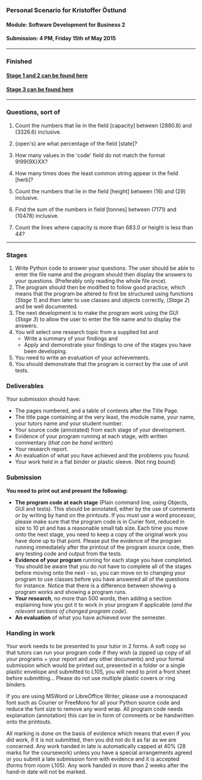 ### Personal Scenario for Kristoffer Östlund
#### Module: <b>Software Development for Business 2</b>
#### Submission: 4 PM, Friday 15th of May 2015

---

### Finished

#### [Stage 1 and 2 can be found here](https://github.com/kristofferostlund/sdb2_scenario/tree/f86402f070a195f5cc22b2a69f0c46b8d62cc946)

#### [Stage 3 can be found here](https://github.com/kristofferostlund/sdb2_scenario/tree/bdcf3a0b2f8a152736e01872f48644e214b8356c)

---
### Questions, sort of

1. Count the numbers that lie in the field [capacity] between (2880.8) and (3326.6) inclusive.

2. (open's) are what percentage of the field [state]?

3. How many values in the 'code' field do not match the format 9!99{9X}XX?

4. How many times does the least common string appear in the field [herb]?

5. Count the numbers that lie in the field [height] between (16) and (29) inclusive.

6. Find the sum of the numbers in field [tonnes] between (7171) and (10478) inclusive.

7. Count the lines where capacity is more than 683.0 *or* height is less than 44?

---

### Stages

1. Write Python code to answer your questions. The user should be able to enter the file name and the program should then display the answers to your questions. (Preferably only reading the whole file once).
2. The program should then be modified to follow good practice, which means that the program be altered to first be structured using functions (<em>Stage 1</em>) and then later to use classes and objects correctly, (<em>Stage 2</em>) and be well documented.
3. The next development is to make the program work using the GUI (<em>Stage 3</em>) to allow the user to enter the file name and to display the answers.
4. You will select one research topic from a supplied list and
    - Write a summary of your findings and
    - Apply and demonstrate your findings to one of the stages you have been developing.
5. You need to write an evaluation of your achievements.
6. You should demonstrate that the program is correct by the use of unit tests.

### Deliverables

Your submission should have:

* The pages numbered, and a table of contents after the Title Page.
* The title page containing at the very least, the module name, your name, your tutors name and your student number.
* Your source code (annotated) from each stage of your development.
* Evidence of your program running at each stage, with written commentary (<em>that can be hand written</em>)
* Your research report.
* An evaluation of what you have achieved and the problems you found.
* Your work held in a flat binder or plastic sleeve. (Not ring bound)

### Submission
<b>You need to print out and present the following:</b>

* <b>The program code at each stage</b> (Plain command line, using Objects, GUI and tests). This should be annotated, either by the use of comments or by writing by hand on the printouts. If you must use a word processor, please make sure that the program code is in Curier font, reduced in size to 10 pt and has a reasonable small tab size. Each time you move onto the next stage, you need to keep a copy of the original work you have done up to that point. Please put the evidence of the program running immediately after the printout of the program source code, then any testing code and output from the tests.
* <b>Evidence of your program</b> running for each stage you have completed. You should be aware that you do not have to complete all of the stages before moving onto the next - so, you can move on to changing your program to use classes before you have answered all of the questions for instance. Notice that there is a difference between showing a program works and showing a program runs.
* <b>Your research</b>, no more than 500 words, then adding a section explaining how you got it to work in your program if applicable (<em>and the relevant sections of changed program code</em>).
* <b>An evaluation</b> of what you have achieved over the semester.

### Handing in work

Your work needs to be presented to your tutor in 2 forms. A soft copy so that tutors can run your program code if they wish (a zipped up copy of all your programs + your report and any other documents) and your formal submission which would be printed out, presented in a folder or a single plastic envelope and submitted to L105, you will need to print a front sheet before submitting... Please do not use multiple plastic covers or ring binders.

If you are using MSWord or LibreOffice Writer, please use a monospaced font such as Courier or FreeMono for all your Python source code and reduce the font size to remove any word wrap. All program code needs explanation (annotation) this can be in form of comments or be handwritten onto the printouts.

All marking is done on the basis of evidence which means that even if you did work, if it is not submitted, then you did not do it as far as we are concerned. Any work handed in late is automatically capped at 40% (28 marks for the coursework) unless you have a special arrangements agreed or you submit a late submission form with evidence and it is accepted (forms from room L105). Any work handed in more than 2 weeks after the hand-in date will not be marked.
